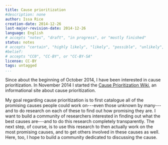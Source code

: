 ```yaml
---
title: Cause prioritization
#description: none
author: Issa Rice
creation-date: 2014-12-26
last-major-revision-date: 2014-12-26
language: English
# accepts "notes", "draft", "in progress", or "mostly finished"
status: notes
# accepts "certain", "highly likely", "likely", "possible", "unlikely", "highly unlikely", "remote", "impossible", "log", "emotional", or "fiction"
#belief: 
# accepts "CC0", "CC-BY", or "CC-BY-SA"
license: CC-BY
tags: untagged
...
```


Since about the beginning of October 2014, I have been interested in cause prioritization.
In November 2014 I started the [Cause Prioritization Wiki](http://causeprioritization.org/), an informational site about cause prioritization.

My goal regarding cause prioritization is to first catalogue all of the promising causes people could work on---even those unknown by many---and to do research on each of these to find out how promising they are.
I want to build a community of researchers interested in finding out what the best causes are---and to do this research completely transparently.
The next step, of course, is to use this research to then actually work on the most promising causes, and to get others involved in these causes as well.
Here, too, I hope to build a community dedicated to discussing the cause.
